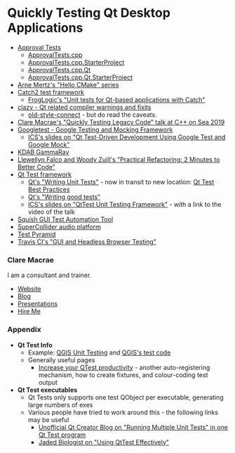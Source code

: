 <a id="top"></a>

# Quickly Testing Qt Desktop Applications

* [Approval Tests](https://approvaltests.com)
    * [ApprovalTests.cpp](https://github.com/approvals/ApprovalTests.cpp)
    * [ApprovalTests.cpp.StarterProject](https://github.com/approvals/ApprovalTests.cpp.StarterProject)
    * [ApprovalTests.cpp.Qt](https://github.com/approvals/ApprovalTests.cpp.Qt)
    * [ApprovalTests.cpp.Qt.StarterProject](https://github.com/approvals/ApprovalTests.cpp.Qt.StarterProject)
* [Arne Mertz's "Hello CMake" series](https://arne-mertz.de/2018/05/hello-cmake/)
* [Catch2 test framework](https://github.com/catchorg/Catch2)
    * [FrogLogic's "Unit tests for Qt-based applications with Catch"](https://www.froglogic.com/blog/tip-of-the-week/unit-tests-for-qt-based-applications-with-catch/)
* [clazy - Qt related compiler warnings and fixits](https://github.com/KDE/clazy)
    * [old-style-connect](https://github.com/KDE/clazy/blob/master/docs/checks/README-old-style-connect.md) - but do read the caveats.
* [Clare Macrae's "Quickly Testing Legacy Code" talk at C++ on Sea 2019](https://www.youtube.com/watch?v=dtm8V3TIB6k)
* [Googletest - Google Testing and Mocking Framework](https://github.com/google/googletest)
    * [ICS's slides on "Qt Test-Driven Development Using Google Test and Google Mock"](https://www.slideshare.net/ICSinc/webinar-qt-testdriven-development-using-google-test-and-google-mock)
* [KDAB GammaRay](https://www.kdab.com/development-resources/qt-tools/gammaray/)
* [Llewellyn Falco and Woody Zuill's "Practical Refactoring: 2 Minutes to Better Code"](https://youtu.be/aWiwDdx_rdo)
* [Qt Test framework](https://doc.qt.io/qt-5/qttest-index.html)
    * [Qt's "Writing Unit Tests"](https://wiki.qt.io/Writing_Unit_Tests) - now in transit to new location: [Qt Test Best Practices](https://doc-snapshots.qt.io/qt5-5.13/qttest-best-practices-qdoc.html)
    * [Qt's "Writing good tests"](https://wiki.qt.io/Writing_good_tests)
    * [ICS's slides on "QtTest Unit Testing Framework"](https://www.slideshare.net/ICSinc/qt-test-framework) - with a link to the video of the talk
* [Squish GUI Test Automation Tool](https://www.froglogic.com/squish/)
* [SuperCollider audio platform](https://supercollider.github.io)
* [Test Pyramid](https://martinfowler.com/bliki/TestPyramid.html)
* [Travis CI's "GUI and Headless Browser Testing"](https://docs.travis-ci.com/user/gui-and-headless-browsers/)

### Clare Macrae

I am a consultant and trainer.

* [Website](https://claremacrae.co.uk)
* [Blog](https://claremacrae.co.uk/blog/)
* [Presentations](https://claremacrae.co.uk/conferences/presentations.html)
* [Hire Me](https://claremacrae.co.uk/consulting/hire_me.html)

### Appendix

* **Qt Test Info**
    * Example: [QGIS Unit Testing](https://docs.qgis.org/3.4/en/docs/developers_guide/unittesting.html) and [QGIS's test code](https://github.com/qgis/QGIS/tree/master/tests)
    * Generally useful pages
        * [Increase your QTest productivity](https://marcoarena.wordpress.com/tag/qtest-fixture/) - another auto-registering mechanism, how to create fixtures, and colour-coding test output
* **Qt Test executables**
    * Qt Tests only supports one test QObject per executable, generating large numbers of exes
    * Various people have tried to work around this - the following links may be useful
        * [Unofficial Qt Creator Blog on "Running Multiple Unit Tests" in one Qt Test program](http://qtcreator.blogspot.com/2009/10/running-multiple-unit-tests.html)
        * [Jaded Biologist on "Using QtTest Effectively"](https://alexhuszagh.github.io/2016/using-qttest-effectively/)
